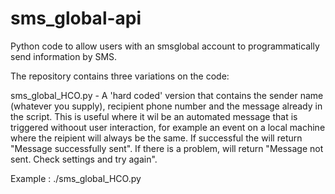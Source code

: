 ﻿# sms_global-api

Python code to allow users with an smsglobal account to programmatically send information by SMS. 

The repository contains three variations on the code: 

sms_global_HCO.py - A 'hard coded' version that contains the sender name (whatever you supply), recipient phone number and the message already in the script.  This is useful where it wil be an automated  message that is triggered withoout user interaction, for example an event on a local machine where the reipient will always be the same. If successful the will return "Message successfully sent".  If there is a problem, will return "Message not sent. Check settings and try again".

Example : ./sms_global_HCO.py   



